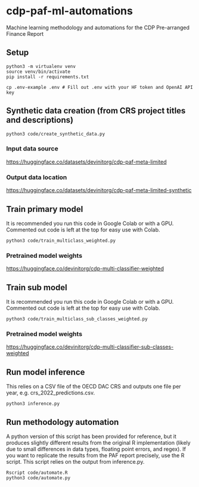 # cdp-paf-ml-automations
Machine learning methodology and automations for the CDP Pre-arranged Finance Report

## Setup
```
python3 -m virtualenv venv
source venv/bin/activate
pip install -r requirements.txt

cp .env-example .env # Fill out .env with your HF token and OpenAI API key
```

## Synthetic data creation (from CRS project titles and descriptions)
```
python3 code/create_synthetic_data.py
```

### Input data source
https://huggingface.co/datasets/devinitorg/cdp-paf-meta-limited

### Output data location
https://huggingface.co/datasets/devinitorg/cdp-paf-meta-limited-synthetic

## Train primary model
It is recommended you run this code in Google Colab or with a GPU.
Commented out code is left at the top for easy use with Colab.
```
python3 code/train_multiclass_weighted.py
```

### Pretrained model weights
https://huggingface.co/devinitorg/cdp-multi-classifier-weighted

## Train sub model
It is recommended you run this code in Google Colab or with a GPU.
Commented out code is left at the top for easy use with Colab.
```
python3 code/train_multiclass_sub_classes_weighted.py
```

### Pretrained model weights
https://huggingface.co/devinitorg/cdp-multi-classifier-sub-classes-weighted

## Run model inference
This relies on a CSV file of the OECD DAC CRS and outputs one file per year, e.g. crs_2022_predictions.csv.
```
python3 inference.py
```

## Run methodology automation
A python version of this script has been provided for reference, but it produces slightly different results from the original R implementation (likely due to small differences in data types, floating point errors, and regex). If you want to replicate the results from the PAF report precisely, use the R script.
This script relies on the output from inference.py.
```
Rscript code/automate.R
python3 code/automate.py
```